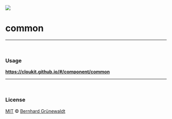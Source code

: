 ![](https://cloukit.github.io/assets/images/cloukit-banner-github.svg?v3)

# common

-----

&nbsp;

### Usage

**https://cloukit.github.io/#/component/common**

-----

&nbsp;

### License

[MIT](https://github.com/cloukit/legal) © [Bernhard Grünewaldt](https://github.com/clouless)
